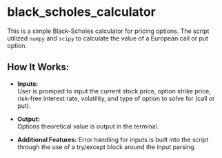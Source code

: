 # black_scholes_calculator

This is a simple Black-Scholes calculator for pricing options. The script utilized `numpy` and `scipy` to calculate the value of a European call or put option.


## How It Works:

- **Inputs:**  
  User is promped to input the current stock price, option strike price, risk-free interest rate, volatility, and type of option to solve for (call or put).

- **Output:**  
  Options theoretical value is output in the terminal.

- **Additional Features:**
  Error handling for inputs is built into the script through the use of a try/except block around the input parsing.
